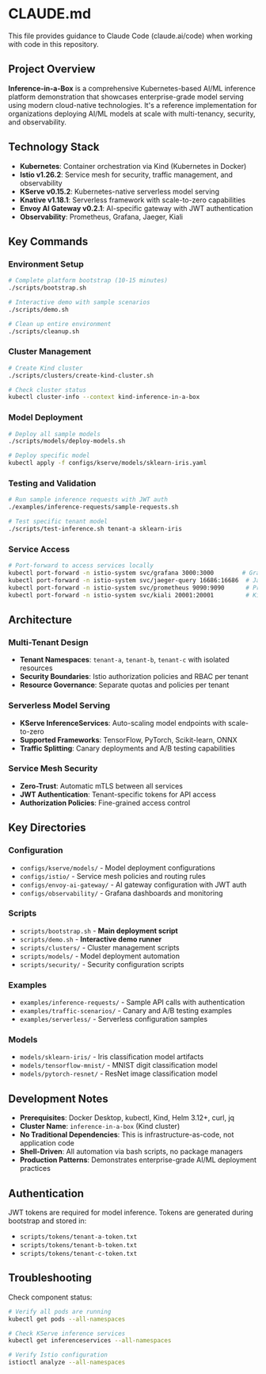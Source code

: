 # CLAUDE.md

This file provides guidance to Claude Code (claude.ai/code) when working with code in this repository.

## Project Overview

**Inference-in-a-Box** is a comprehensive Kubernetes-based AI/ML inference platform demonstration that showcases enterprise-grade model serving using modern cloud-native technologies. It's a reference implementation for organizations deploying AI/ML models at scale with multi-tenancy, security, and observability.

## Technology Stack

- **Kubernetes**: Container orchestration via Kind (Kubernetes in Docker)
- **Istio v1.26.2**: Service mesh for security, traffic management, and observability
- **KServe v0.15.2**: Kubernetes-native serverless model serving
- **Knative v1.18.1**: Serverless framework with scale-to-zero capabilities
- **Envoy AI Gateway v0.2.1**: AI-specific gateway with JWT authentication
- **Observability**: Prometheus, Grafana, Jaeger, Kiali

## Key Commands

### Environment Setup
```bash
# Complete platform bootstrap (10-15 minutes)
./scripts/bootstrap.sh

# Interactive demo with sample scenarios
./scripts/demo.sh

# Clean up entire environment
./scripts/cleanup.sh
```

### Cluster Management
```bash
# Create Kind cluster
./scripts/clusters/create-kind-cluster.sh

# Check cluster status
kubectl cluster-info --context kind-inference-in-a-box
```

### Model Deployment
```bash
# Deploy all sample models
./scripts/models/deploy-models.sh

# Deploy specific model
kubectl apply -f configs/kserve/models/sklearn-iris.yaml
```

### Testing and Validation
```bash
# Run sample inference requests with JWT auth
./examples/inference-requests/sample-requests.sh

# Test specific tenant model
./scripts/test-inference.sh tenant-a sklearn-iris
```

### Service Access
```bash
# Port-forward to access services locally
kubectl port-forward -n istio-system svc/grafana 3000:3000        # Grafana
kubectl port-forward -n istio-system svc/jaeger-query 16686:16686  # Jaeger  
kubectl port-forward -n istio-system svc/prometheus 9090:9090      # Prometheus
kubectl port-forward -n istio-system svc/kiali 20001:20001         # Kiali
```

## Architecture

### Multi-Tenant Design
- **Tenant Namespaces**: `tenant-a`, `tenant-b`, `tenant-c` with isolated resources
- **Security Boundaries**: Istio authorization policies and RBAC per tenant
- **Resource Governance**: Separate quotas and policies per tenant

### Serverless Model Serving
- **KServe InferenceServices**: Auto-scaling model endpoints with scale-to-zero
- **Supported Frameworks**: TensorFlow, PyTorch, Scikit-learn, ONNX
- **Traffic Splitting**: Canary deployments and A/B testing capabilities

### Service Mesh Security
- **Zero-Trust**: Automatic mTLS between all services
- **JWT Authentication**: Tenant-specific tokens for API access
- **Authorization Policies**: Fine-grained access control

## Key Directories

### Configuration
- `configs/kserve/models/` - Model deployment configurations
- `configs/istio/` - Service mesh policies and routing rules
- `configs/envoy-ai-gateway/` - AI gateway configuration with JWT auth
- `configs/observability/` - Grafana dashboards and monitoring

### Scripts
- `scripts/bootstrap.sh` - **Main deployment script**
- `scripts/demo.sh` - **Interactive demo runner**
- `scripts/clusters/` - Cluster management scripts
- `scripts/models/` - Model deployment automation
- `scripts/security/` - Security configuration scripts

### Examples
- `examples/inference-requests/` - Sample API calls with authentication
- `examples/traffic-scenarios/` - Canary and A/B testing examples
- `examples/serverless/` - Serverless configuration samples

### Models
- `models/sklearn-iris/` - Iris classification model artifacts
- `models/tensorflow-mnist/` - MNIST digit classification model
- `models/pytorch-resnet/` - ResNet image classification model

## Development Notes

- **Prerequisites**: Docker Desktop, kubectl, Kind, Helm 3.12+, curl, jq
- **Cluster Name**: `inference-in-a-box` (Kind cluster)
- **No Traditional Dependencies**: This is infrastructure-as-code, not application code
- **Shell-Driven**: All automation via bash scripts, no package managers
- **Production Patterns**: Demonstrates enterprise-grade AI/ML deployment practices

## Authentication

JWT tokens are required for model inference. Tokens are generated during bootstrap and stored in:
- `scripts/tokens/tenant-a-token.txt`
- `scripts/tokens/tenant-b-token.txt` 
- `scripts/tokens/tenant-c-token.txt`

## Troubleshooting

Check component status:
```bash
# Verify all pods are running
kubectl get pods --all-namespaces

# Check KServe inference services
kubectl get inferenceservices --all-namespaces

# Verify Istio configuration
istioctl analyze --all-namespaces
```